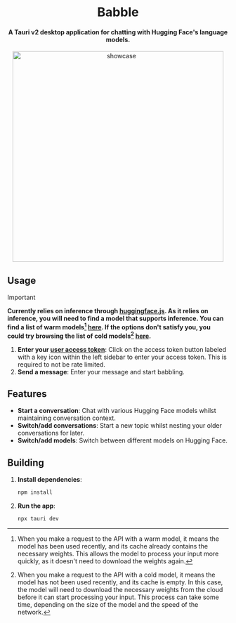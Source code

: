 <h1 align="center" >Babble</h1>

<h4 align="center" > A Tauri v2 desktop application for chatting with Hugging Face's language models.</h4>

<div align="center">
    <img src="./docs/out.gif" height=480 alt="showcase">
</div>

## Usage

> [!IMPORTANT]  
> **Currently relies on inference through [huggingface.js](https://github.com/huggingface/huggingface.js). As it relies on inference, you will need to find a model that supports inference. You can find a list of **warm models**[^1] [here](https://huggingface.co/models?inference=warm&pipeline_tag=text-generation). If the options don't satisfy you, you could try browsing the list of **cold models**[^2] [here](https://huggingface.co/models?inference=cold&pipeline_tag=text-generation).**

1. **Enter your [user access token](https://huggingface.co/docs/hub/security-tokens)**: Click on the access token button labeled with a key icon within the left sidebar to enter your access token. This is required to not be rate limited.
2. **Send a message**: Enter your message and start babbling.

## Features

- **Start a conversation**: Chat with various Hugging Face models whilst maintaining conversation context.
- **Switch/add conversations**: Start a new topic whilst nesting your older conversations for later.
- **Switch/add models**: Switch between different models on Hugging Face.

## Building

1. **Install dependencies**:
    ```sh
    npm install
    ```

2. **Run the app**:
    ```sh
    npx tauri dev
    ```

[^1]: When you make a request to the API with a warm model, it means the model has been used recently, and its cache already contains the necessary weights. This allows the model to process your input more quickly, as it doesn't need to download the weights again.
[^2]: When you make a request to the API with a cold model, it means the model has not been used recently, and its cache is empty. In this case, the model will need to download the necessary weights from the cloud before it can start processing your input. This process can take some time, depending on the size of the model and the speed of the network.
